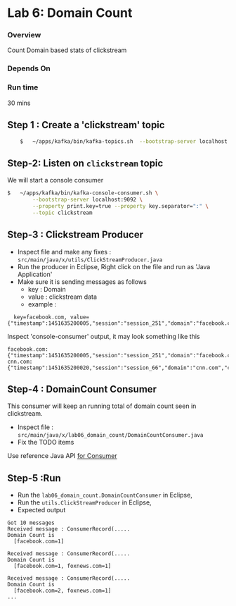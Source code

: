 <link rel='stylesheet' href='../assets/css/main.css'/>

# Lab 6: Domain Count

### Overview

Count Domain based stats of clickstream

### Depends On

### Run time

30 mins

## Step 1 : Create a 'clickstream' topic

```bash
    $   ~/apps/kafka/bin/kafka-topics.sh  --bootstrap-server localhost:9092  --create --topic clickstream --replication-factor 1  --partitions 2
```

## Step-2: Listen on `clickstream` topic

We will start a console consumer

```bash
$   ~/apps/kafka/bin/kafka-console-consumer.sh \
        --bootstrap-server localhost:9092 \
        --property print.key=true --property key.separator=":" \
        --topic clickstream

```

## Step-3 : Clickstream Producer

* Inspect file and make any fixes : `src/main/java/x/utils/ClickStreamProducer.java`  
* Run the producer in Eclipse, Right click on the file and run as 'Java Application'
* Make sure it is sending messages as follows
  - key : Domain
  - value : clickstream data
  - example  :

```console
  key=facebook.com, value={"timestamp":1451635200005,"session":"session_251","domain":"facebook.com","cost":91,"user":"user_16","campaign":"campaign_5","ip":"ip_67","action":"clicked"}
```

Inspect 'console-consumer' output, it may look something like this

```console
facebook.com:{"timestamp":1451635200005,"session":"session_251","domain":"facebook.com","cost":91,"user":"user_16","campaign":"campaign_5","ip":"ip_67","action":"clicked"}
cnn.com:{"timestamp":1451635200020,"session":"session_66","domain":"cnn.com","cost":31,"user":"user_29","campaign":"campaign_3","ip":"ip_49","action":"blocked"}
```


## Step-4 :  DomainCount Consumer

This consumer will keep an running total of domain count seen in clickstream.

* Inspect file : `src/main/java/x/lab06_domain_count/DomainCountConsumer.java`  
* Fix the TODO items

Use reference Java API [for Consumer](https://kafka.apache.org/0100/javadoc/index.html?org/apache/kafka/clients/consumer/KafkaConsumer.html)


## Step-5 :Run

* Run the `lab06_domain_count.DomainCountConsumer` in Eclipse,
* Run the `utils.ClickStreamProducer` in Eclipse,
* Expected output

```console
Got 10 messages
Received message : ConsumerRecord(.....
Domain Count is
  [facebook.com=1]

Received message : ConsumerRecord(.....
Domain Count is
  [facebook.com=1, foxnews.com=1]

Received message : ConsumerRecord(.....
Domain Count is
  [facebook.com=2, foxnews.com=1]
...
```
